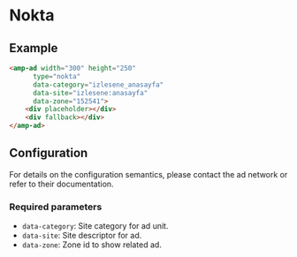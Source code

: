 <!---
Copyright 2015 The AMP HTML Authors. All Rights Reserved.

Licensed under the Apache License, Version 2.0 (the "License");
you may not use this file except in compliance with the License.
You may obtain a copy of the License at

      http://www.apache.org/licenses/LICENSE-2.0

Unless required by applicable law or agreed to in writing, software
distributed under the License is distributed on an "AS-IS" BASIS,
WITHOUT WARRANTIES OR CONDITIONS OF ANY KIND, either express or implied.
See the License for the specific language governing permissions and
limitations under the License.
-->

# Nokta

## Example

```html
<amp-ad width="300" height="250" 
	  type="nokta" 
	  data-category="izlesene_anasayfa" 
	  data-site="izlesene:anasayfa" 
	  data-zone="152541">
    <div placeholder></div>
    <div fallback></div>
</amp-ad>
```


## Configuration

For details on the configuration semantics, please contact the ad network or refer to their documentation. 

### Required parameters

* `data-category`: Site category for ad unit.
* `data-site`: Site descriptor for ad.
* `data-zone`: Zone id to show related ad.
